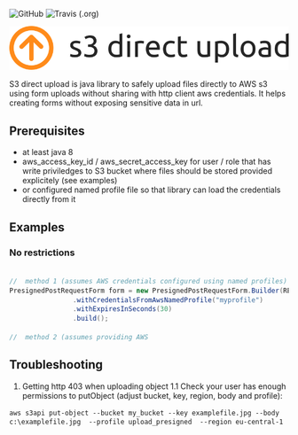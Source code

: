 ![GitHub](https://img.shields.io/github/license/jszczepankiewicz/s3-direct-upload?label=business%20friendly%20license&style=for-the-badge)
![Travis (.org)](https://img.shields.io/travis/jszczepankiewicz/s3-direct-upload?label=travis%20ci%20build&style=for-the-badge)
<p align="center"> 
<img src="https://raw.githubusercontent.com/jszczepankiewicz/s3-direct-upload/master/docs/s3-direct-upload-logo.png" alt="Logo" width="600"/>
</p>
S3 direct upload is java library to safely upload files directly to AWS s3 using form uploads without sharing with http client aws credentials. It helps creating forms without exposing sensitive data in url.

## Prerequisites
- at least java 8
- aws_access_key_id / aws_secret_access_key for user / role that has write priviledges to S3 bucket where files should be stored provided explicitely (see examples)
- or configured named profile file so that library can load the credentials directly from it

## Examples
### No restrictions
```java

//	method 1 (assumes AWS credentials configured using named profiles)
PresignedPostRequestForm form = new PresignedPostRequestForm.Builder(REGION,BUCKET, "sample2.jpg")
                .withCredentialsFromAwsNamedProfile("myprofile")
                .withExpiresInSeconds(30)
                .build();
				
//	method 2 (assumes providing AWS				
```
## Troubleshooting
1. Getting http 403 when uploading object
1.1 Check your user has enough permissions to putObject (adjust bucket, key, region, body and profile):
```
aws s3api put-object --bucket my_bucket --key examplefile.jpg --body c:\examplefile.jpg  --profile upload_presigned  --region eu-central-1
```